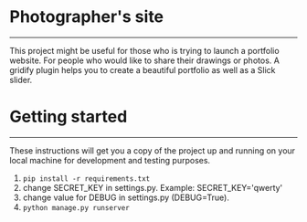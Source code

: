 # Photographer's site
___
This project might be useful for those who is trying to launch a portfolio website. For people who would like to share their drawings or photos.
A gridify plugin helps you to create a beautiful portfolio as well as a Slick slider.

# Getting started
___
These instructions will get you a copy of the project up and running on your local machine for development and testing purposes.
1. `pip install -r requirements.txt`
2. change SECRET_KEY in settings.py. Example: SECRET_KEY='qwerty'
3. change value for DEBUG in settings.py (DEBUG=True).
4. `python manage.py runserver`

#